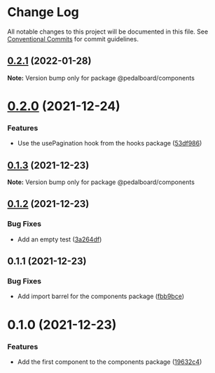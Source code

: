 # Change Log

All notable changes to this project will be documented in this file.
See [Conventional Commits](https://conventionalcommits.org) for commit guidelines.

## [0.2.1](https://github.com/mbarzeev/pedalboard/compare/@pedalboard/components@0.2.0...@pedalboard/components@0.2.1) (2022-01-28)

**Note:** Version bump only for package @pedalboard/components





# [0.2.0](https://github.com/mbarzeev/pedalboard/compare/@pedalboard/components@0.1.3...@pedalboard/components@0.2.0) (2021-12-24)


### Features

* Use the usePagination hook from the hooks package ([53df986](https://github.com/mbarzeev/pedalboard/commit/53df9863ca6612ee85bdf4fdccb7f0d0810e2789))





## [0.1.3](https://github.com/mbarzeev/pedalboard/compare/@pedalboard/components@0.1.2...@pedalboard/components@0.1.3) (2021-12-23)

**Note:** Version bump only for package @pedalboard/components





## [0.1.2](https://github.com/mbarzeev/pedalboard/compare/@pedalboard/components@0.1.1...@pedalboard/components@0.1.2) (2021-12-23)


### Bug Fixes

* Add an empty test ([3a264df](https://github.com/mbarzeev/pedalboard/commit/3a264df19635953a428ca9ec7b43c1eb5b2c9efa))





## 0.1.1 (2021-12-23)


### Bug Fixes

* Add import barrel for the components package ([fbb9bce](https://github.com/mbarzeev/pedalboard/commit/fbb9bce801dfe5936ed1050ae911d3d1ee7e71b2))





# 0.1.0 (2021-12-23)


### Features

* Add the first component to the components package ([19632c4](https://github.com/mbarzeev/pedalboard/commit/19632c411cd1f40d92ed40abfa69722c63c1f099))
